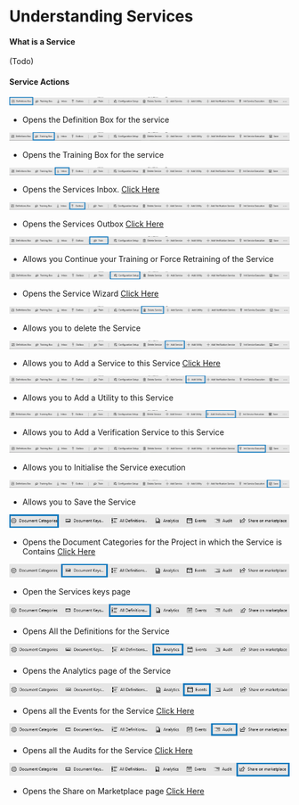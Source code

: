 # Understanding Services

#### What is a Service

\(Todo\)

#### Service Actions

![](../assets/12.png)

* Opens the Definition Box for the service

![](../assets/13.png)

* Opens the Training Box for the service

![](../assets/14.png)

* Opens the Services Inbox. [Click Here](services/understanding-the-documents-page.md)

![](../assets/15.png)

* Opens the Services Outbox [Click Here](services/understanding-the-documents-page.md)

![](../assets/16.png)

* Allows you Continue your Training or Force Retraining of the Service

![](../assets/17.png)

* Opens the Service Wizard [Click Here](services/understanding-services.md)

![](../assets/18.png)

* Allows you to delete the Service

![](../assets/19.png)

* Allows you to Add a Service to this Service [Click Here](services/understanding-services.md)

![](../assets/20.png)

* Allows you to Add a Utility to this Service

![](../assets/21.png)

* Allows you to Add a Verification Service to this Service

![](../assets/22.png)

* Allows you to Initialise the Service execution

![](../assets/23.png)

* Allows you to Save the Service

![](../assets/24.png)

* Opens the Document Categories for the Project in which the Service is Contains [Click Here](documents/document-categories.md)

![](../assets/25.png)

* Open the Services keys page

![](../assets/26.png)

* Opens All the Definitions for the Service

![](../assets/27.png)

* Opens the Analytics page of the Service

![](../assets/28.png)

* Opens all the Events for the Service [Click Here](services/subpages/events.md)

![](../assets/29.png)

* Opens all the Audits for the Service [Click Here](services/subpages/audit.md)

![](../assets/30.png)

* Opens the Share on Marketplace page [Click Here](services/subpages/publish-marketplace.md)

